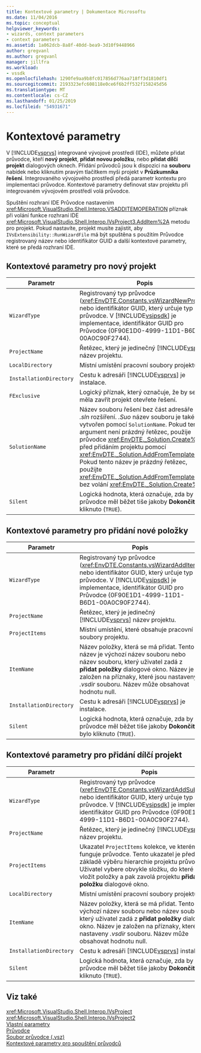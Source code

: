 ```yaml
---
title: Kontextové parametry | Dokumentace Microsoftu
ms.date: 11/04/2016
ms.topic: conceptual
helpviewer_keywords:
- wizards, context parameters
- context parameters
ms.assetid: 1a062dcb-8a8f-40dd-bea9-3d10f9448966
author: gregvanl
ms.author: gregvanl
manager: jillfra
ms.workload:
- vssdk
ms.openlocfilehash: 1290fe9aa9b8fc017856d776aa718ff3d1810df1
ms.sourcegitcommit: 2193323efc608118e0ce6f6b2ff532f158245d56
ms.translationtype: MT
ms.contentlocale: cs-CZ
ms.lasthandoff: 01/25/2019
ms.locfileid: "54931671"
---
```

# <a name="context-parameters"></a>Kontextové parametry
V [!INCLUDE[vsprvs](../../code-quality/includes/vsprvs_md.md)] integrované vývojové prostředí (IDE), můžete přidat průvodce, kteří **nový projekt**, **přidat novou položku**, nebo **přidat dílčí projekt** dialogových oknech. Přidání průvodců jsou k dispozici na **souboru** nabídek nebo kliknutím pravým tlačítkem myši projekt v **Průzkumníka řešení**. Integrovaného vývojového prostředí předá parametr kontextu pro implementaci průvodce. Kontextové parametry definovat stav projektu při integrovaném vývojovém prostředí volá průvodce.  
  
 Spuštění rozhraní IDE Průvodce nastavením <xref:Microsoft.VisualStudio.Shell.Interop.VSADDITEMOPERATION> příznak při volání funkce rozhraní IDE <xref:Microsoft.VisualStudio.Shell.Interop.IVsProject3.AddItem%2A> metodu pro projekt. Pokud nastavíte, projekt musíte zajistit, aby `IVsExtensibility::RunWizardFile` má být spuštěna s použitím Průvodce registrovaný název nebo identifikátor GUID a další kontextové parametry, které se předá rozhraní IDE.  
  
## <a name="context-parameters-for-new-project"></a>Kontextové parametry pro nový projekt  
  
| Parametr | Popis |
|-------------------------| - |
| `WizardType` | Registrovaný typ průvodce (<xref:EnvDTE.Constants.vsWizardNewProject>) nebo identifikátor GUID, který určuje typ průvodce. V [!INCLUDE[vsipsdk](../../extensibility/includes/vsipsdk_md.md)] je implementace, identifikátor GUID pro Průvodce {0F90E1D0-4999-11D1-B6D1-00A0C90F2744}. |
| `ProjectName` | Řetězec, který je jedinečný [!INCLUDE[vsprvs](../../code-quality/includes/vsprvs_md.md)] název projektu. |
| `LocalDirectory` | Místní umístění pracovní soubory projektu. |
| `InstallationDirectory` | Cestu k adresáři [!INCLUDE[vsprvs](../../code-quality/includes/vsprvs_md.md)] je instalace. |
| `FExclusive` | Logický příznak, který označuje, že by se měla zavřít projekt otevřete řešení. |
| `SolutionName` | Název souboru řešení bez část adresáře nebo *.sln* rozšíření. *.Suo* název souboru je také vytvořen pomocí `SolutionName`. Pokud tento argument není prázdný řetězec, použije průvodce <xref:EnvDTE._Solution.Create%2A> před přidáním projektu pomocí <xref:EnvDTE._Solution.AddFromTemplate%2A>. Pokud tento název je prázdný řetězec, použijte <xref:EnvDTE._Solution.AddFromTemplate%2A> bez volání <xref:EnvDTE._Solution.Create%2A>. |
| `Silent` | Logická hodnota, která označuje, zda by průvodce měl běžet tiše jakoby **Dokončit** bylo kliknuto (`TRUE`). |
  
## <a name="context-parameters-for-add-new-item"></a>Kontextové parametry pro přidání nové položky  
  
| Parametr | Popis |
|-------------------------| - |
| `WizardType` | Registrovaný typ průvodce (<xref:EnvDTE.Constants.vsWizardAddItem>) nebo identifikátor GUID, který určuje typ průvodce. V [!INCLUDE[vsipsdk](../../extensibility/includes/vsipsdk_md.md)] je implementace, identifikátor GUID pro Průvodce {0F90E1D1-4999-11D1-B6D1-00A0C90F2744}. |
| `ProjectName` | Řetězec, který je jedinečný [!INCLUDE[vsprvs](../../code-quality/includes/vsprvs_md.md)] název projektu. |
| `ProjectItems` | Místní umístění, které obsahuje pracovní soubory projektu. |
| `ItemName` | Název položky, která se má přidat. Tento název je výchozí název souboru nebo název souboru, který uživatel zadá z **přidat položky** dialogové okno. Název je založen na příznaky, které jsou nastaveny *.vsdir* souboru. Název může obsahovat hodnotu null. |
| `InstallationDirectory` | Cestu k adresáři [!INCLUDE[vsprvs](../../code-quality/includes/vsprvs_md.md)] je instalace. |
| `Silent` | Logická hodnota, která označuje, zda by průvodce měl běžet tiše jakoby **Dokončit** bylo kliknuto (`TRUE`). |
  
## <a name="context-parameters-for-add-sub-project"></a>Kontextové parametry pro přidání dílčí projekt  
  
| Parametr | Popis |
|-------------------------| - |
| `WizardType` | Registrovaný typ průvodce (<xref:EnvDTE.Constants.vsWizardAddSubProject>) nebo identifikátor GUID, který určuje typ průvodce. V [!INCLUDE[vsipsdk](../../extensibility/includes/vsipsdk_md.md)] je implementace, identifikátor GUID pro Průvodce {0F90E1D2-4999-11D1-B6D1-00A0C90F2744}. |
| `ProjectName` | Řetězec, který je jedinečný [!INCLUDE[vsprvs](../../code-quality/includes/vsprvs_md.md)] název projektu. |
| `ProjectItems` | Ukazatel `ProjectItems` kolekce, ve kterém funguje průvodce. Tento ukazatel je předán na základě výběru hierarchie projektu průvodce. Uživatel vybere obvykle složku, do které chcete vložit položky a pak zavolá projektu **přidat položku** dialogové okno. |
| `LocalDirectory` | Místní umístění pracovní soubory projektu. |
| `ItemName` | Název položky, která se má přidat. Tento název je výchozí název souboru nebo název souboru, který uživatel zadá z **přidat položky** dialogové okno. Název je založen na příznaky, které jsou nastaveny *.vsdir* souboru. Název může obsahovat hodnotu null. |
| `InstallationDirectory` | Cestu k adresáři [!INCLUDE[vsprvs](../../code-quality/includes/vsprvs_md.md)] instalace. |
| `Silent` | Logická hodnota, která označuje, zda by průvodce měl běžet tiše jakoby **Dokončit** bylo kliknuto (`TRUE`). |
  
## <a name="see-also"></a>Viz také  
 <xref:Microsoft.VisualStudio.Shell.Interop.IVsProject>   
 <xref:Microsoft.VisualStudio.Shell.Interop.IVsProject2>   
 [Vlastní parametry](../../extensibility/internals/custom-parameters.md)   
 [Průvodce](../../extensibility/internals/wizards.md)   
 [Soubor průvodce (.vsz)](../../extensibility/internals/wizard-dot-vsz-file.md)   
 [Kontextové parametry pro spouštění průvodců](https://msdn.microsoft.com/Library/051a10f4-9e45-4604-b344-123044f33a24)